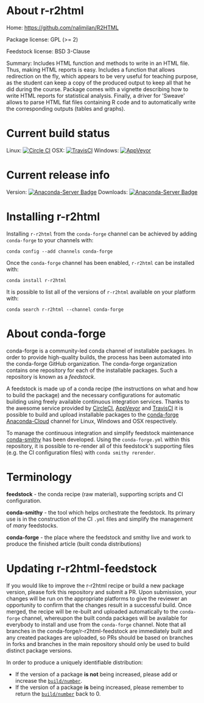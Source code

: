 About r-r2html
==============

Home: https://github.com/nalimilan/R2HTML

Package license: GPL (>= 2)

Feedstock license: BSD 3-Clause

Summary: Includes HTML function and methods to write in an HTML file. Thus, making HTML reports is easy. Includes a function that allows redirection on the fly, which appears to be very useful for teaching purpose, as the student can keep a copy of the produced output to keep all that he did during the course. Package comes with a vignette describing how to write HTML reports for statistical analysis. Finally, a driver for 'Sweave' allows to parse HTML flat files containing R code and to automatically write the corresponding outputs (tables and graphs).



Current build status
====================

Linux: [![Circle CI](https://circleci.com/gh/conda-forge/r-r2html-feedstock.svg?style=shield)](https://circleci.com/gh/conda-forge/r-r2html-feedstock)
OSX: [![TravisCI](https://travis-ci.org/conda-forge/r-r2html-feedstock.svg?branch=master)](https://travis-ci.org/conda-forge/r-r2html-feedstock)
Windows: [![AppVeyor](https://ci.appveyor.com/api/projects/status/github/conda-forge/r-r2html-feedstock?svg=True)](https://ci.appveyor.com/project/conda-forge/r-r2html-feedstock/branch/master)

Current release info
====================
Version: [![Anaconda-Server Badge](https://anaconda.org/conda-forge/r-r2html/badges/version.svg)](https://anaconda.org/conda-forge/r-r2html)
Downloads: [![Anaconda-Server Badge](https://anaconda.org/conda-forge/r-r2html/badges/downloads.svg)](https://anaconda.org/conda-forge/r-r2html)

Installing r-r2html
===================

Installing `r-r2html` from the `conda-forge` channel can be achieved by adding `conda-forge` to your channels with:

```
conda config --add channels conda-forge
```

Once the `conda-forge` channel has been enabled, `r-r2html` can be installed with:

```
conda install r-r2html
```

It is possible to list all of the versions of `r-r2html` available on your platform with:

```
conda search r-r2html --channel conda-forge
```


About conda-forge
=================

conda-forge is a community-led conda channel of installable packages.
In order to provide high-quality builds, the process has been automated into the
conda-forge GitHub organization. The conda-forge organization contains one repository
for each of the installable packages. Such a repository is known as a *feedstock*.

A feedstock is made up of a conda recipe (the instructions on what and how to build
the package) and the necessary configurations for automatic building using freely
available continuous integration services. Thanks to the awesome service provided by
[CircleCI](https://circleci.com/), [AppVeyor](http://www.appveyor.com/)
and [TravisCI](https://travis-ci.org/) it is possible to build and upload installable
packages to the [conda-forge](https://anaconda.org/conda-forge)
[Anaconda-Cloud](http://docs.anaconda.org/) channel for Linux, Windows and OSX respectively.

To manage the continuous integration and simplify feedstock maintenance
[conda-smithy](http://github.com/conda-forge/conda-smithy) has been developed.
Using the ``conda-forge.yml`` within this repository, it is possible to re-render all of
this feedstock's supporting files (e.g. the CI configuration files) with ``conda smithy rerender``.


Terminology
===========

**feedstock** - the conda recipe (raw material), supporting scripts and CI configuration.

**conda-smithy** - the tool which helps orchestrate the feedstock.
                   Its primary use is in the construction of the CI ``.yml`` files
                   and simplify the management of *many* feedstocks.

**conda-forge** - the place where the feedstock and smithy live and work to
                  produce the finished article (built conda distributions)


Updating r-r2html-feedstock
===========================

If you would like to improve the r-r2html recipe or build a new
package version, please fork this repository and submit a PR. Upon submission,
your changes will be run on the appropriate platforms to give the reviewer an
opportunity to confirm that the changes result in a successful build. Once
merged, the recipe will be re-built and uploaded automatically to the
`conda-forge` channel, whereupon the built conda packages will be available for
everybody to install and use from the `conda-forge` channel.
Note that all branches in the conda-forge/r-r2html-feedstock are
immediately built and any created packages are uploaded, so PRs should be based
on branches in forks and branches in the main repository should only be used to
build distinct package versions.

In order to produce a uniquely identifiable distribution:
 * If the version of a package **is not** being increased, please add or increase
   the [``build/number``](http://conda.pydata.org/docs/building/meta-yaml.html#build-number-and-string).
 * If the version of a package **is** being increased, please remember to return
   the [``build/number``](http://conda.pydata.org/docs/building/meta-yaml.html#build-number-and-string)
   back to 0.

